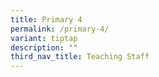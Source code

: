 ```yaml
---
title: Primary 4
permalink: /primary-4/
variant: tiptap
description: ""
third_nav_title: Teaching Staff
---
```

<p></p>